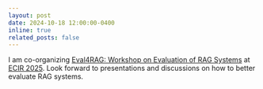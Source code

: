 ```yaml
---
layout: post
date: 2024-10-18 12:00:00-0400
inline: true
related_posts: false
---
```


I am co-organizing [Eval4RAG: Workshop on Evaluation of RAG Systems](https://eval4rag.github.io/) at [ECIR 2025](https://ecir2025.eu/).
Look forward to presentations and discussions on how to better evaluate RAG systems.
